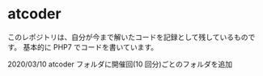 # atcoder
このレポジトリは、自分が今まで解いたコードを記録として残しているものです。
基本的に PHP7 でコードを書いています。 

2020/03/10
 atcoder フォルダに開催回(10 回分)ごとのフォルダを追加
